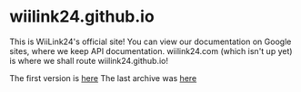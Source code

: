 # wiilink24.github.io
This is WiiLink24's official site!
You can view our documentation on Google sites, where we keep API documentation.
wiilink24.com (which isn't up yet) is where we shall route wiilink24.github.io!

The first version is [here](https://wiilink24-8ff305a4b1.drafts.github.io/)
The last archive was [here](https://wiilink24-8ff305a4b1.drafts.github.io/)

